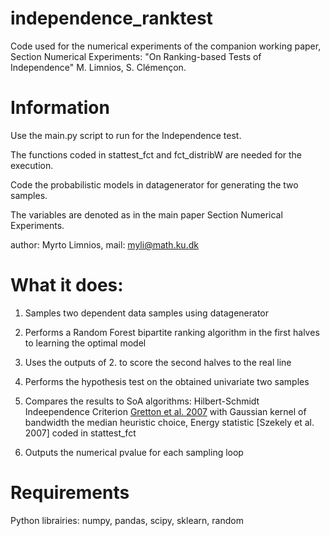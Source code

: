 # independence_ranktest

Code used for the numerical experiments of the companion working paper, Section Numerical Experiments:
   "On Ranking-based Tests of Independence" M. Limnios, S. Clémençon.
   
# Information

Use the main.py script to run for the Independence test.

The functions coded in stattest_fct and fct_distribW are needed for the execution.

Code the probabilistic models in datagenerator for generating the two samples.

The variables are denoted as in the main paper Section Numerical Experiments.

author: Myrto Limnios, mail: myli@math.ku.dk


# What it does:
 1. Samples two dependent data samples using datagenerator
 2. Performs a Random Forest bipartite ranking algorithm in the first halves to learning the optimal model

 3. Uses the outputs of 2. to score the second halves to the real line
 4. Performs the hypothesis test on the obtained univariate two samples
 5. Compares the results to SoA algorithms: Hilbert-Schmidt Indeependence Criterion [Gretton et al. 2007](https://papers.nips.cc/paper_files/paper/2007/hash/d5cfead94f5350c12c322b5b664544c1-Abstract.html) with Gaussian kernel of bandwidth the median heuristic choice,
               Energy statistic [Szekely et al. 2007] coded in stattest_fct
 6. Outputs the numerical pvalue for each sampling loop


# Requirements

Python librairies: numpy, pandas, scipy, sklearn, random 
